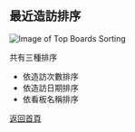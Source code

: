## 最近造訪排序

![Image of Top Boards Sorting](../v1/images/top_boards_sorting.png)  

共有三種排序  
  
* 依造訪次數排序
* 依造訪日期排序
* 依看板名稱排序  
  
[返回首頁](https://kimieno.github.io/android.pitt) 